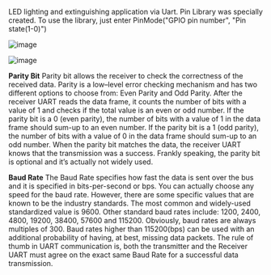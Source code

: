 
LED lighting and extinguishing application via Uart. Pin Library was specially created. To use the library, just enter PinMode("GPIO pin number", "Pin state(1-0)")


![image](https://github.com/user-attachments/assets/5c2c29f9-4a5d-4047-bdd8-83cad81b1149)

![image](https://github.com/user-attachments/assets/5bf27687-cbf6-4cfc-995a-d88ba425786e)

**Parity Bit**
Parity bit allows the receiver to check the correctness of the received data. Parity is a low–level error checking mechanism and has two different options to choose from: Even Parity and Odd Parity. After the receiver UART reads the data frame, it counts the number of bits with a value of 1 and checks if the total value is an even or odd number. If the parity bit is a 0 (even parity), the number of bits with a value of 1 in the data frame should sum-up to an even number. If the parity bit is a 1 (odd parity), the number of bits with a value of 0 in the data frame should sum-up to an odd number. When the parity bit matches the data, the receiver UART knows that the transmission was a success. Frankly speaking, the parity bit is optional and it’s actually not widely used.


**Baud Rate**
The Baud Rate specifies how fast the data is sent over the bus and it is specified in bits-per-second or bps. You can actually choose any speed for the baud rate. However, there are some specific values that are known to be the industry standards. The most common and widely-used standardized value is 9600. Other standard baud rates include: 1200, 2400, 4800, 19200, 38400, 57600 and 115200. Obviously, baud rates are always multiples of 300. Baud rates higher than 115200(bps) can be used with an additional probability of having, at best, missing data packets. The rule of thumb in UART communication is, both the transmitter and the Receiver UART must agree on the exact same Baud Rate for a successful data transmission.
